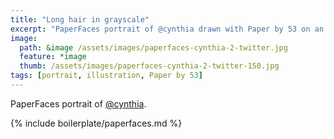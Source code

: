 ```yaml
---
title: "Long hair in grayscale"
excerpt: "PaperFaces portrait of @cynthia drawn with Paper by 53 on an iPad."
image: 
  path: &image /assets/images/paperfaces-cynthia-2-twitter.jpg 
  feature: *image
  thumb: /assets/images/paperfaces-cynthia-2-twitter-150.jpg
tags: [portrait, illustration, Paper by 53]
---
```


PaperFaces portrait of [@cynthia](http://twitter.com/cynthia).

{% include boilerplate/paperfaces.md %}

